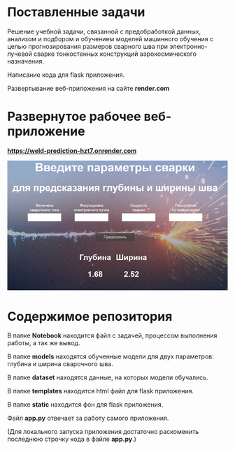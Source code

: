 # Поставленные задачи
Решение учебной задачи, связанной с предобработкой данных, анализом и подбором и обучением моделей машинного обучения с целью прогнозирования размеров сварного шва при электронно-лучевой сварке тонкостенных конструкций аэрокосмического назначения.

Написание кода для flask приложения.

Развертывание веб-приложения на сайте **render.com**

# Развернутое рабочее веб-приложение
**https://weld-prediction-hzt7.onrender.com**

![alt text](https://raw.githubusercontent.com/Koatga/Weld_prediction/2bfe2beda180b131fe255fa3e749df21ffecbfec/preview.jpg)

# Содержимое репозитория
В папке **Notebook** находится файл с задачей, процессом выполнения работы, а так же вывод.

В папке **models** находятся обученные модели для двух параметров: глубина и ширина сварочного шва.

В папке **dataset** находятся данные, на которых модели обучались.

В папке **templates** находится html файл для flask приложения.

В папке **static** находится фон для flask приложения.

Файл **app.py** отвечает за работу самого приложения.

(Для локального запуска приложения достаточно раскоменить последнюю строчку кода в файле **app.py**.)
